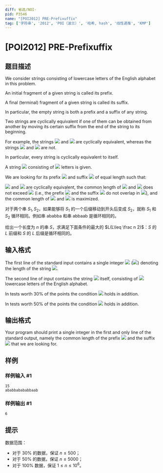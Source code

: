 ```yaml
---
diff: 省选/NOI-
pid: P3546
name: "[POI2012] PRE-Prefixuffix"
tag: ['字符串', '2012', 'POI（波兰）', '哈希, hash', '线性递推', 'KMP']
---
```

# [POI2012] PRE-Prefixuffix
## 题目描述

We consider strings consisting of lowercase letters of the English alphabet in this problem.

An initial fragment of a given string is called its prefix.

A final (terminal) fragment of a given string is called its suffix.

In particular, the empty string is both a prefix and a suffix of any string.

Two strings are cyclically equivalent if one of them can be obtained from another by    moving its certain suffix from the end of the string to its beginning.

For example, the strings ![](http://main.edu.pl/images/OI19/pre-en-tex.1.png) and ![](http://main.edu.pl/images/OI19/pre-en-tex.2.png) are cyclically equivalent, whereas the strings ![](http://main.edu.pl/images/OI19/pre-en-tex.3.png) and ![](http://main.edu.pl/images/OI19/pre-en-tex.4.png) are not.

In particular, every string is cyclically equivalent to itself.

A string ![](http://main.edu.pl/images/OI19/pre-en-tex.5.png) consisting of ![](http://main.edu.pl/images/OI19/pre-en-tex.6.png) letters is given.

We are looking for its prefix ![](http://main.edu.pl/images/OI19/pre-en-tex.7.png) and suffix ![](http://main.edu.pl/images/OI19/pre-en-tex.8.png) of equal length such that:

![](http://main.edu.pl/images/OI19/pre-en-tex.9.png) and ![](http://main.edu.pl/images/OI19/pre-en-tex.10.png) are cyclically equivalent,                  the common length of ![](http://main.edu.pl/images/OI19/pre-en-tex.11.png) and ![](http://main.edu.pl/images/OI19/pre-en-tex.12.png) does not exceed ![](http://main.edu.pl/images/OI19/pre-en-tex.13.png)        (i.e., the prefix ![](http://main.edu.pl/images/OI19/pre-en-tex.14.png) and the suffix ![](http://main.edu.pl/images/OI19/pre-en-tex.15.png) do not overlap in ![](http://main.edu.pl/images/OI19/pre-en-tex.16.png)), and                  the common length of ![](http://main.edu.pl/images/OI19/pre-en-tex.17.png) and ![](http://main.edu.pl/images/OI19/pre-en-tex.18.png) is maximized.

对于两个串 $S_1, S_2$，如果能够将 $S_1$ 的一个后缀移动到开头后变成 $S_2$，就称 $S_1$ 和 $S_2$ 循环相同。例如串 ababba 和串 abbaab 是循环相同的。

给出一个长度为 $n$ 的串 $S$，求满足下面条件的最大的 $L(L\leq \frac n 2)$：$S$ 的 $L$ 前缀和 $S$ 的 $L$ 后缀是循环相同的。
## 输入格式

The first line of the standard input contains a single integer ![](http://main.edu.pl/images/OI19/pre-en-tex.19.png)      (![](http://main.edu.pl/images/OI19/pre-en-tex.20.png)) denoting the length of the string ![](http://main.edu.pl/images/OI19/pre-en-tex.21.png).

The second line of input contains the string ![](http://main.edu.pl/images/OI19/pre-en-tex.22.png) itself, consisting of ![](http://main.edu.pl/images/OI19/pre-en-tex.23.png) lowercase letters of the English alphabet.

In tests worth 30% of the points the condition ![](http://main.edu.pl/images/OI19/pre-en-tex.24.png) holds in addition.

In tests worth 50% of the points the condition ![](http://main.edu.pl/images/OI19/pre-en-tex.25.png) holds in addition.

## 输出格式

Your program should print a single integer in the first and only line of the standard output,      namely the common length of the prefix ![](http://main.edu.pl/images/OI19/pre-en-tex.26.png) and the suffix ![](http://main.edu.pl/images/OI19/pre-en-tex.27.png) that we are looking for.

## 样例

### 样例输入 #1
```
15
ababbabababbaab
```
### 样例输出 #1
```
6
```
## 提示

数据范围：

- 对于 $30\%$ 的数据，保证 $n\le 500$；
- 对于 $50\%$ 的数据，保证 $n\le 5000$；
- 对于 $100\%$ 数据，保证 $1\le n\le 10^6$。

